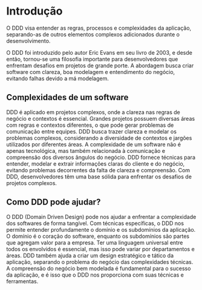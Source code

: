 # Introdução

O DDD visa entender as regras, processos e complexidades da aplicação, separando-as de outros elementos complexos adicionados durante o desenvolvimento.

O DDD foi introduzido pelo autor Eric Evans em seu livro de 2003, e desde então, tornou-se uma filosofia importante para desenvolvedores que enfrentam desafios em projetos de grande porte. A abordagem busca criar software com clareza, boa modelagem e entendimento do negócio, evitando falhas devido a má modelagem.

## Complexidades de um software

DDD é aplicado em projetos complexos, onde a clareza nas regras de negócio e contextos é essencial. Grandes projetos possuem diversas áreas com regras e contextos diferentes, o que pode gerar problemas de comunicação entre equipes. DDD busca trazer clareza e modelar os problemas complexos, considerando a diversidade de contextos e jargões utilizados por diferentes áreas. A complexidade de um software não é apenas tecnológica, mas também relacionada à comunicação e compreensão dos diversos ângulos do negócio. DDD fornece técnicas para entender, modelar e extrair informações claras do cliente e do negócio, evitando problemas decorrentes da falta de clareza e compreensão. Com DDD, desenvolvedores têm uma base sólida para enfrentar os desafios de projetos complexos.

## Como DDD pode ajudar?

O DDD (Domain Driven Design) pode nos ajudar a enfrentar a complexidade dos softwares de forma tangível. Com técnicas específicas, o DDD nos permite entender profundamente o domínio e os subdomínios da aplicação. O domínio é o coração do software, enquanto os subdomínios são partes que agregam valor para a empresa. Ter uma linguagem universal entre todos os envolvidos é essencial, mas isso pode variar por departamentos e áreas. DDD também ajuda a criar um design estratégico e tático da aplicação, separando o problema do negócio das complexidades técnicas. A compreensão do negócio bem modelada é fundamental para o sucesso da aplicação, e é isso que o DDD nos proporciona com suas técnicas e ferramentas.